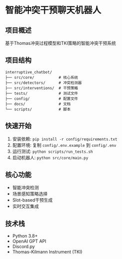 # 智能冲突干预聊天机器人

## 项目概述
基于Thomas冲突过程模型和TKI策略的智能冲突干预系统

## 项目结构
```
interruptive_chatbot/
├── src/core/           # 核心系统
├── src/detectors/      # 冲突检测器
├── src/interventions/  # 干预策略
├── tests/              # 测试文件
├── config/             # 配置文件
├── docs/               # 文档
└── scripts/            # 脚本
```

## 快速开始
1. 安装依赖: `pip install -r config/requirements.txt`
2. 配置环境: 复制 `config/.env.example` 到 `config/.env`
3. 运行测试: `python scripts/run_tests.sh`
4. 启动机器人: `python src/core/main.py`

## 核心功能
- 智能冲突检测
- 场景感知策略选择
- Slot-based干预生成
- 实时交互集成

## 技术栈
- Python 3.8+
- OpenAI GPT API
- Discord.py
- Thomas-Kilmann Instrument (TKI)
